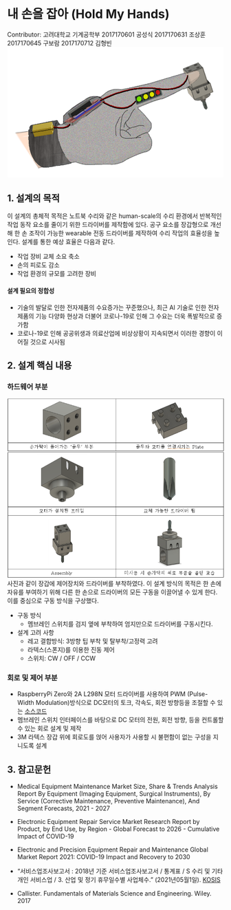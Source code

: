 # 내 손을 잡아 (Hold My Hands)
Contributor: 고려대학교 기계공학부 2017170601 공성식  2017170631 조상훈  2017170645 구보람  2017170712 김형빈  
![ex_screenshot](./img/rough_concept_1.png)
## 1. 설계의 목적
이 설계의 총체적 목적은 노트북 수리와 같은 human-scale의 수리 환경에서 반복적인 작업 동작 요소를 줄이기 위한 드라이버를 제작함에 있다. 공구 요소를 장갑형으로 개선해 한 손 조작이 가능한 wearable 전동 드라이버를 제작하여 수리 작업의 효율성을 높인다.
설계를 통한 예상 효율은 다음과 같다.
* 작업 장비 교체 소요 축소
* 손의 피로도 감소
* 작업 환경의 규모를 고려한 장비
#### 설계 필요의 정합성
* 기술의 발달로 인한 전자제품의 수요증가는 꾸준했으나, 최근 AI 기술로 인한 전자제품의 기능 다양화 현상과 더불어 코로나-19로 인해 그 수요는 더욱 폭발적으로 증가함
* 코로나-19로 인해 공공위생과 의료산업에 비상상황이 지속되면서 이러한 경향이 이어질 것으로 시사됨
## 2. 설계 핵심 내용
### 하드웨어 부분
![ex_screenshot](./img/rough_components_modeling.png)
사진과 같이 장갑에 제어장치와 드라이버를 부착하였다. 이 설계 방식의 목적은 한 손에 자유를 부여하기 위해 다른 한 손으로 드라이버의 모든 구동을 이끌어낼 수 있게 한다.    
이를 중심으로 구동 방식을 구상했다.    
* 구동 방식
  * 멤브레인 스위치를 검지 옆에 부착하여 엄지만으로 드라이버를 구동시킨다.
* 설계 고려 사항
  * 레고 결합방식: 3방향 팁 부착 및 탈부착/고정력 고려
  * 라텍스(스폰지)를 이용한 진동 제어
  * 스위치: CW / OFF / CCW
### 회로 및 제어 부분
* RaspberryPi Zero와  2A L298N 모터 드라이버를  사용하여 PWM (Pulse-Width Modulation)방식으로 DC모터의 토크, 각속도, 회전 방향등을 조절할 수 있는 [소스코드](https://github.com/skykongkong8/MotorControl)
* 멤브레인 스위치 인터페이스를 바탕으로 DC 모터의 전원, 회전 방향, 등을 컨트롤할 수 있는 회로 	설계 및 제작
* 3M 라텍스 장갑 위에 회로도를 얹어 사용자가 사용할 시 불편함이 없는 구성을 지니도록 설계

## 3. 참고문헌
* Medical Equipment Maintenance Market Size, Share & Trends Analysis Report By Equipment (Imaging Equipment, Surgical Instruments), By Service (Corrective Maintenance, Preventive Maintenance), And Segment Forecasts, 2021 - 2027

* Electronic Equipment Repair Service Market Research Report by Product, by End Use, by Region - Global Forecast to 2026 - Cumulative Impact of COVID-19

* Electronic and Precision Equipment Repair and Maintenance Global Market Report 2021: COVID-19 Impact and Recovery to 2030

* “서비스업조사보고서 : 2018년 기준 서비스업조사보고서 / 통계표 / S 수리 및 기타개인 서비스업 / 3. 산업 및 정기 휴무일수별 사업체수.” (2021년05월1일). 
  [KOSIS](http://kostat.go.kr/wnsearch/search.jsp)

* Callister. Fundamentals of Materials Science and Engineering. Wiley. 2017
